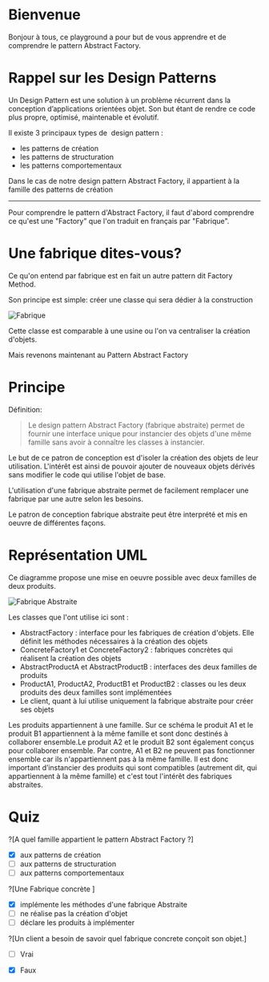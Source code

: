 # Bienvenue

Bonjour à tous, ce playground a pour but de vous apprendre et de comprendre le pattern Abstract Factory.

# Rappel sur les Design Patterns

Un Design Pattern est une solution à un problème récurrent dans la conception d’applications orientées objet. Son but étant de rendre ce code plus propre, optimisé, maintenable et évolutif.  

Il existe 3 principaux types de  design pattern :
- les patterns de création
- les patterns de structuration
- les patterns comportementaux 

Dans le cas de notre design pattern Abstract Factory, il appartient à la famille des patterns de création

---

Pour comprendre le pattern d'Abstract Factory, il faut d'abord comprendre ce qu'est une "Factory" que l'on traduit en français par "Fabrique".

# Une fabrique dites-vous?

Ce qu'on entend par fabrique est en fait un autre pattern dit Factory Method.

Son principe est simple: créer une classe qui sera dédier à la construction 

![Fabrique](https://img4.hostingpics.net/pics/275278Designpatternfabrique.png)

Cette classe est comparable à une usine ou l'on va centraliser la création d'objets.

Mais revenons maintenant au Pattern Abstract Factory

# Principe

Définition: 
> Le design pattern Abstract Factory (fabrique abstraite) permet de fournir une interface unique pour instancier des objets d'une même famille sans avoir à connaître les classes à instancier.


Le but de ce patron de conception est d'isoler la création des objets de leur utilisation. L'intérêt est ainsi de pouvoir ajouter de nouveaux objets dérivés sans modifier le code qui utilise l'objet de base.

L'utilisation d'une fabrique abstraite permet de facilement remplacer une fabrique par une autre selon les besoins.

Le patron de conception fabrique abstraite peut être interprété et mis en oeuvre de différentes façons.


# Représentation UML

Ce diagramme propose une mise en oeuvre possible avec deux familles de deux produits.

![Fabrique Abstraite](https://img4.hostingpics.net/pics/134636creationabstractfactory.png)

Les classes que l'ont utilise ici sont :

 - AbstractFactory : interface pour les fabriques de création d'objets. Elle définit les méthodes nécessaires à la création des objets
 - ConcreteFactory1 et ConcreteFactory2 : fabriques concrètes qui réalisent la création des objets
 - AbstractProductA et AbstractProductB : interfaces des deux familles de produits 
 - ProductA1, ProductA2, ProductB1 et ProductB2 : classes ou les deux produits des deux familles sont implémentées
 - Le client, quant à lui utilise uniquement la fabrique abstraite pour créer ses objets

Les produits appartiennent à une famille. Sur ce schéma le produit A1 et le produit B1 appartiennent à la même famille et sont donc destinés à collaborer ensemble.Le produit A2 et le produit B2 sont également conçus pour collaborer ensemble. 
Par contre, A1 et B2 ne peuvent pas fonctionner ensemble car ils n'appartiennent pas à la même famille. 
 Il est donc important d’instancier des produits qui sont compatibles (autrement dit, qui appartiennent à la même famille) et c'est tout l'intérêt des fabriques abstraites.
 
# Quiz

?[A quel famille appartient le pattern Abstract Factory  ?]
-[X] aux patterns de création
-[ ] aux patterns de structuration
-[ ] aux patterns comportementaux 

?[Une Fabrique concrète ]
-[X] implémente les méthodes d'une fabrique Abstraite
-[ ] ne réalise pas la création d'objet
-[ ] déclare les produits à implémenter

?[Un client a besoin de savoir quel fabrique concrete conçoit son objet.]
-[ ] Vrai
-[X] Faux



